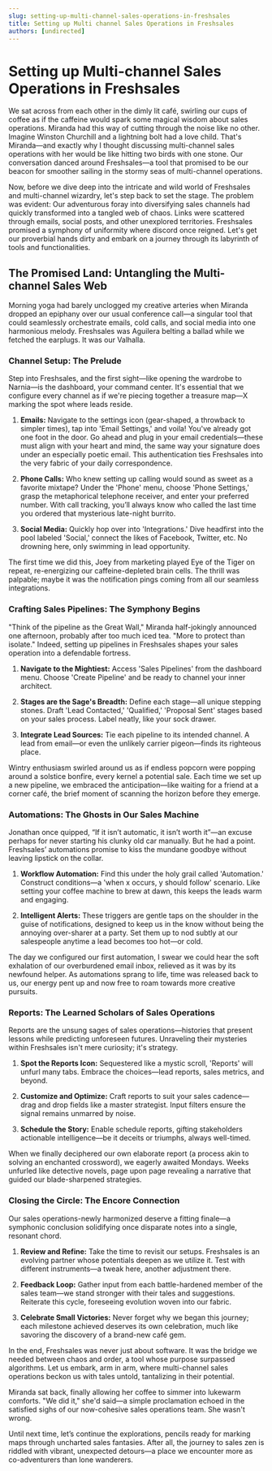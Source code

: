 ```yaml
---
slug: setting-up-multi-channel-sales-operations-in-freshsales
title: Setting up Multi channel Sales Operations in Freshsales
authors: [undirected]
---
```



# Setting up Multi-channel Sales Operations in Freshsales

We sat across from each other in the dimly lit café, swirling our cups of coffee as if the caffeine would spark some magical wisdom about sales operations. Miranda had this way of cutting through the noise like no other. Imagine Winston Churchill and a lightning bolt had a love child. That's Miranda—and exactly why I thought discussing multi-channel sales operations with her would be like hitting two birds with one stone. Our conversation danced around Freshsales—a tool that promised to be our beacon for smoother sailing in the stormy seas of multi-channel operations.

Now, before we dive deep into the intricate and wild world of Freshsales and multi-channel wizardry, let's step back to set the stage. The problem was evident: Our adventurous foray into diversifying sales channels had quickly transformed into a tangled web of chaos. Links were scattered through emails, social posts, and other unexplored territories. Freshsales promised a symphony of uniformity where discord once reigned. Let's get our proverbial hands dirty and embark on a journey through its labyrinth of tools and functionalities. 

## The Promised Land: Untangling the Multi-channel Sales Web

Morning yoga had barely unclogged my creative arteries when Miranda dropped an epiphany over our usual conference call—a singular tool that could seamlessly orchestrate emails, cold calls, and social media into one harmonious melody. Freshsales was Aguilera belting a ballad while we fetched the earplugs. It was our Valhalla. 

### Channel Setup: The Prelude

Step into Freshsales, and the first sight—like opening the wardrobe to Narnia—is the dashboard, your command center. It's essential that we configure every channel as if we're piecing together a treasure map—X marking the spot where leads reside. 

1. **Emails:** Navigate to the settings icon (gear-shaped, a throwback to simpler times), tap into 'Email Settings,' and voila! You've already got one foot in the door. Go ahead and plug in your email credentials—these must align with your heart and mind, the same way your signature does under an especially poetic email. This authentication ties Freshsales into the very fabric of your daily correspondence.

2. **Phone Calls:** Who knew setting up calling would sound as sweet as a favorite mixtape? Under the 'Phone' menu, choose 'Phone Settings,' grasp the metaphorical telephone receiver, and enter your preferred number. With call tracking, you’ll always know who called the last time you ordered that mysterious late-night burrito.

3. **Social Media:** Quickly hop over into 'Integrations.' Dive headfirst into the pool labeled 'Social,' connect the likes of Facebook, Twitter, etc. No drowning here, only swimming in lead opportunity.

The first time we did this, Joey from marketing played Eye of the Tiger on repeat, re-energizing our caffeine-depleted brain cells. The thrill was palpable; maybe it was the notification pings coming from all our seamless integrations.

### Crafting Sales Pipelines: The Symphony Begins

"Think of the pipeline as the Great Wall," Miranda half-jokingly announced one afternoon, probably after too much iced tea. "More to protect than isolate." Indeed, setting up pipelines in Freshsales shapes your sales operation into a defendable fortress.

1. **Navigate to the Mightiest:** Access 'Sales Pipelines' from the dashboard menu. Choose 'Create Pipeline' and be ready to channel your inner architect.

2. **Stages are the Sage's Breadth:** Define each stage—all unique stepping stones. Draft 'Lead Contacted,' 'Qualified,' 'Proposal Sent' stages based on your sales process. Label neatly, like your sock drawer.

3. **Integrate Lead Sources:** Tie each pipeline to its intended channel. A lead from email—or even the unlikely carrier pigeon—finds its righteous place.

Wintry enthusiasm swirled around us as if endless popcorn were popping around a solstice bonfire, every kernel a potential sale. Each time we set up a new pipeline, we embraced the anticipation—like waiting for a friend at a corner café, the brief moment of scanning the horizon before they emerge.

### Automations: The Ghosts in Our Sales Machine

Jonathan once quipped, “If it isn’t automatic, it isn’t worth it”—an excuse perhaps for never starting his clunky old car manually. But he had a point. Freshsales’ automations promise to kiss the mundane goodbye without leaving lipstick on the collar.

1. **Workflow Automation:** Find this under the holy grail called 'Automation.' Construct conditions—a 'when x occurs, y should follow' scenario. Like setting your coffee machine to brew at dawn, this keeps the leads warm and engaging.

2. **Intelligent Alerts:** These triggers are gentle taps on the shoulder in the guise of notifications, designed to keep us in the know without being the annoying over-sharer at a party. Set them up to nod subtly at our salespeople anytime a lead becomes too hot—or cold.

The day we configured our first automation, I swear we could hear the soft exhalation of our overburdened email inbox, relieved as it was by its newfound helper. As automations sprang to life, time was released back to us, our energy pent up and now free to roam towards more creative pursuits.

### Reports: The Learned Scholars of Sales Operations

Reports are the unsung sages of sales operations—histories that present lessons while predicting unforeseen futures. Unraveling their mysteries within Freshsales isn't mere curiosity; it's strategy.

1. **Spot the Reports Icon:** Sequestered like a mystic scroll, 'Reports' will unfurl many tabs. Embrace the choices—lead reports, sales metrics, and beyond.

2. **Customize and Optimize:** Craft reports to suit your sales cadence—drag and drop fields like a master strategist. Input filters ensure the signal remains unmarred by noise.

3. **Schedule the Story:** Enable schedule reports, gifting stakeholders actionable intelligence—be it deceits or triumphs, always well-timed.

When we finally deciphered our own elaborate report (a process akin to solving an enchanted crossword), we eagerly awaited Mondays. Weeks unfurled like detective novels, page upon page revealing a narrative that guided our blade-sharpened strategies.

### Closing the Circle: The Encore Connection

Our sales operations-newly harmonized deserve a fitting finale—a symphonic conclusion solidifying once disparate notes into a single, resonant chord.

1. **Review and Refine:** Take the time to revisit our setups. Freshsales is an evolving partner whose potentials deepen as we utilize it. Test with different instruments—a tweak here, another adjustment there.

2. **Feedback Loop:** Gather input from each battle-hardened member of the sales team—we stand stronger with their tales and suggestions. Reiterate this cycle, foreseeing evolution woven into our fabric.

3. **Celebrate Small Victories:** Never forget why we began this journey; each milestone achieved deserves its own celebration, much like savoring the discovery of a brand-new café gem.

In the end, Freshsales was never just about software. It was the bridge we needed between chaos and order, a tool whose purpose surpassed algorithms. Let us embark, arm in arm, where multi-channel sales operations beckon us with tales untold, tantalizing in their potential.

Miranda sat back, finally allowing her coffee to simmer into lukewarm comforts. "We did it," she'd said—a simple proclamation echoed in the satisfied sighs of our now-cohesive sales operations team. She wasn't wrong.

Until next time, let’s continue the explorations, pencils ready for marking maps through uncharted sales fantasies. After all, the journey to sales zen is riddled with vibrant, unexpected detours—a place we encounter more as co-adventurers than lone wanderers.